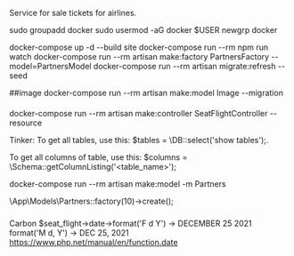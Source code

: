 Service for sale tickets for airlines.

sudo groupadd docker
sudo usermod -aG docker $USER
newgrp docker

docker-compose up -d --build site
docker-compose run --rm npm run watch
docker-compose run --rm artisan make:factory PartnersFactory --model=PartnersModel
docker-compose run --rm artisan migrate:refresh --seed

##image
docker-compose run --rm artisan make:model Image --migration

####

docker-compose run --rm artisan make:controller SeatFlightController --resource

Tinker:
To get all tables, use this:
$tables = \DB::select('show tables');.

To get all columns of table, use this:
$columns = \Schema::getColumnListing('<table_name>');

docker-compose run --rm artisan make:model -m Partners

\App\Models\Partners::factory(10)->create();

###

Carbon
$seat_flight->date->format('F d Y') -> DECEMBER 25 2021
format('M d, Y') -> DEC 25, 2021
https://www.php.net/manual/en/function.date
